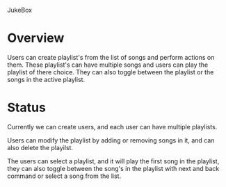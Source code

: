 JukeBox

# Overview

Users can create playlist's from the list of songs and perform actions on them. These playlist's can have multiple songs and users can play the playlist of there choice. They can also toggle between the playlist or the songs in the active playlist.

# Status

Currently we can create users, and each user can have multiple playlists.

Users can modify the playlist by adding or removing songs in it, and can also delete the playilst.

The users can select a playlist, and it will play the first song in the playlist, they can also toggle between the song's in the playlist with next and back command or select a song from the list.
